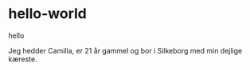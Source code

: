 # hello-world
hello

Jeg hedder Camilla, er 21 år gammel og bor i Silkeborg med min dejlige kæreste. 
